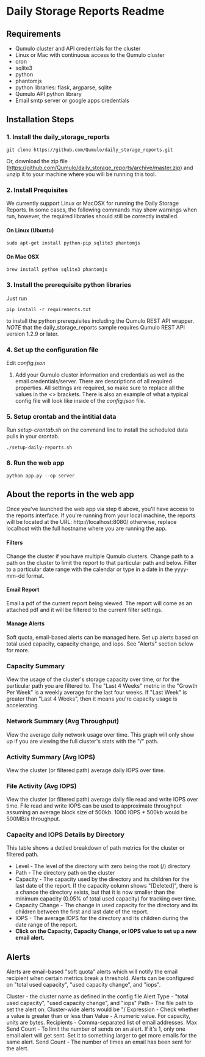 # Daily Storage Reports Readme

## Requirements

* Qumulo cluster and API credentials for the cluster
* Linux or Mac with continuous access to the Qumulo cluster
* cron
* sqlite3
* python
* phantomjs
* python libraries: flask, argparse, sqlite
* Qumulo API python library
* Email smtp server or google apps credentials


## Installation Steps

### 1. Install the daily_storage_reports
```shell
git clone https://github.com/Qumulo/daily_storage_reports.git
```
Or, download the zip file (https://github.com/Qumulo/daily_storage_reports/archive/master.zip) and unzip it to your machine where you will be running this tool.

### 2. Install Prequisites

We currently support Linux or MacOSX for running the Daily Storage Reports. In some cases, the following commands may show warnings when run, however, the required libraries should still be correctly installed.

#### On Linux (Ubuntu)
```shell
sudo apt-get install python-pip sqlite3 phantomjs
```

#### On Mac OSX
```shell
brew install python sqlite3 phantomjs
```

### 3. Install the prerequisite python libraries

Just run

```shell
pip install -r requirements.txt
```

to install the python prerequisites including the Qumulo REST API
wrapper.  *NOTE* that the daily_storage_reports sample requires Qumulo REST API version 1.2.9 or later.

### 4. Set up the configuration file
Edit *config.json*
1. Add your Qumulo cluster information and credentials as well as the email credentials/server. There are descriptions of all required properties. All settings are required, so make sure to replace all the values in the <> brackets. There is also an example of what a typical config file will look like inside of the *config.json* file.

### 5. Setup crontab and the intitial data
Run *setup-crontab.sh* on the command line to install the scheduled data pulls in your crontab.
```shell
./setup-daily-reports.sh
```

### 6. Run the web app
```shell
python app.py --op server
```

## About the reports in the web app

Once you've launched the web app via step 6 above, you'll have access to the reports interface. If you're running from your local machine, the reports will be located at the URL: http://localhost:8080/ otherwise, replace localhost with the full hostname where you are running the app.


#### Filters
Change the cluster if you have multiple Qumulo clusters. Change path to a path on the cluster to limit the report to that particular path and below. Filter to a particular date range with the calendar or type in a date in the yyyy-mm-dd format.

#### Email Report
Email a pdf of the current report being viewed. The report will come as an attached pdf and it will be filtered to the current filter settings.

#### Manage Alerts
Soft quota, email-based alerts can be managed here. Set up alerts based on total used capacity, capacity change, and iops. See "Alerts" section below for more.

### Capacity Summary
View the usage of the cluster's storage capacity over time, or for the particular path you are filtered to. The "Last 4 Weeks" metric in the "Growth Per Week" is a weekly average for the last four weeks. If "Last Week" is greater than "Last 4 Weeks", then it means you're capacity usage is accelerating.

### Network Summary (Avg Throughput)
View the average daily network usage over time. This graph will only show up if you are viewing the full cluster's stats with the "/" path.

### Activity Summary (Avg IOPS)
View the cluster (or filtered path) average daily IOPS over time.

### File Activity (Avg IOPS)
View the cluster (or filtered path) average daily file read and write IOPS over time. File read and write IOPS can be used to approximate throughput assuming an average block size of 500kb. 1000 IOPS * 500kb would be 500MB/s throughput.

### Capacity and IOPS Details by Directory
This table shows a detiled breakdown of path metrics for the cluster or filtered path.
* Level - The level of the directory with zero being the root (/) directory
* Path - The directory path on the cluster
* Capacity - The capacity used by the directory and its children for the last date of the report. If the capacity column shows "[Deleted]", there is a chance the directory exists, but that it is now smaller than the minimum capacity (0.05% of total used capacity) for tracking over time.
* Capacity Change - The change in used capacity for the directory and its children between the first and last date of the report.
* IOPS - The average IOPS for the directory and its children during the date range of the report.
* **Click on the Capacity, Capacity Change, or IOPS value to set up a new email alert.**

## Alerts
Alerts are email-based "soft quota" alerts which will notify the email recipient when certain metrics break a threshold. Alerts can be configured on "total used capacity", "used capacity change", and "iops".

Cluster - the cluster name as defined in the config file
Alert Type - "total used capacity", "used capacity change", and "iops"
Path - The file path to set the alert on. Cluster-wide alerts would be "/
Expression - Check whether a value is greater than or less than
Value - A numeric value. For capacity, units are bytes.
Recipients - Comma-separated list of email addresses.
Max Send Count - To limit the number of sends on an alert. If it's 1, only one email alert will get sent. Set it to something larger to get more emails for the same alert.
Send Count - The number of times an email has been sent for the alert.
